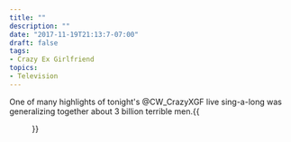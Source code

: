 ```yaml
---
title: ""
description: ""
date: "2017-11-19T21:13:7-07:00"
draft: false
tags:
- Crazy Ex Girlfriend
topics:
- Television
---
```

One of many highlights of tonight's @CW_CrazyXGF live sing-a-long was generalizing together about 3 billion terrible men.{{<figure src="/minis/2017/11/cxg-100-song.jpg">}}